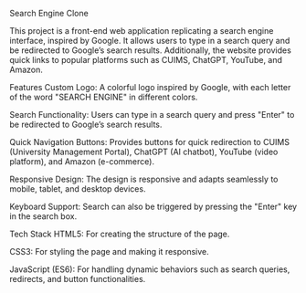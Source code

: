 Search Engine Clone



This project is a front-end web application replicating a search engine interface, inspired by Google. It allows users to type in a search query and be redirected to Google’s search results. Additionally, the website provides quick links to popular platforms such as CUIMS, ChatGPT, YouTube, and Amazon.

Features
Custom Logo: A colorful logo inspired by Google, with each letter of the word "SEARCH ENGINE" in different colors.

Search Functionality: Users can type in a search query and press "Enter" to be redirected to Google’s search results.

Quick Navigation Buttons: Provides buttons for quick redirection to CUIMS (University Management Portal), ChatGPT (AI chatbot), YouTube (video platform), and Amazon (e-commerce).

Responsive Design: The design is responsive and adapts seamlessly to mobile, tablet, and desktop devices.

Keyboard Support: Search can also be triggered by pressing the "Enter" key in the search box.

Tech Stack
HTML5: For creating the structure of the page.

CSS3: For styling the page and making it responsive.

JavaScript (ES6): For handling dynamic behaviors such as search queries, redirects, and button functionalities.
